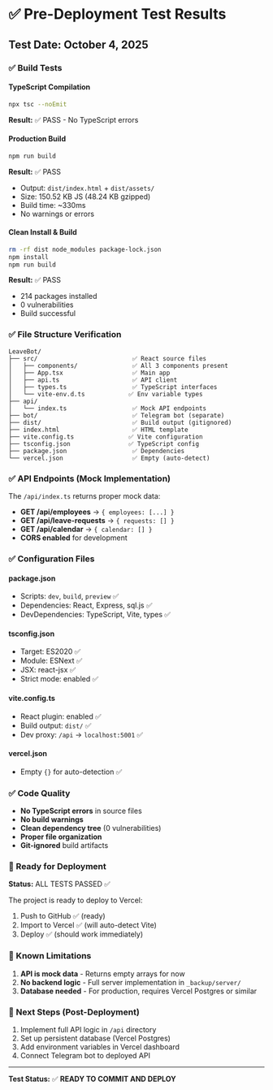 # ✅ Pre-Deployment Test Results

## Test Date: October 4, 2025

### ✅ Build Tests

#### TypeScript Compilation
```bash
npx tsc --noEmit
```
**Result:** ✅ PASS - No TypeScript errors

#### Production Build
```bash
npm run build
```
**Result:** ✅ PASS
- Output: `dist/index.html` + `dist/assets/`
- Size: 150.52 KB JS (48.24 KB gzipped)
- Build time: ~330ms
- No warnings or errors

#### Clean Install & Build
```bash
rm -rf dist node_modules package-lock.json
npm install
npm run build
```
**Result:** ✅ PASS
- 214 packages installed
- 0 vulnerabilities
- Build successful

### ✅ File Structure Verification

```
LeaveBot/
├── src/                          ✅ React source files
│   ├── components/               ✅ All 3 components present
│   ├── App.tsx                   ✅ Main app
│   ├── api.ts                    ✅ API client
│   ├── types.ts                  ✅ TypeScript interfaces
│   └── vite-env.d.ts            ✅ Env variable types
├── api/
│   └── index.ts                  ✅ Mock API endpoints
├── bot/                          ✅ Telegram bot (separate)
├── dist/                         ✅ Build output (gitignored)
├── index.html                    ✅ HTML template
├── vite.config.ts               ✅ Vite configuration
├── tsconfig.json                ✅ TypeScript config
├── package.json                  ✅ Dependencies
└── vercel.json                   ✅ Empty (auto-detect)
```

### ✅ API Endpoints (Mock Implementation)

The `/api/index.ts` returns proper mock data:

- **GET /api/employees** → `{ employees: [...] }`
- **GET /api/leave-requests** → `{ requests: [] }`
- **GET /api/calendar** → `{ calendar: [] }`
- **CORS enabled** for development

### ✅ Configuration Files

#### package.json
- Scripts: `dev`, `build`, `preview` ✅
- Dependencies: React, Express, sql.js ✅
- DevDependencies: TypeScript, Vite, types ✅

#### tsconfig.json
- Target: ES2020 ✅
- Module: ESNext ✅
- JSX: react-jsx ✅
- Strict mode: enabled ✅

#### vite.config.ts
- React plugin: enabled ✅
- Build output: `dist/` ✅
- Dev proxy: `/api` → `localhost:5001` ✅

#### vercel.json
- Empty `{}` for auto-detection ✅

### ✅ Code Quality

- **No TypeScript errors** in source files
- **No build warnings**
- **Clean dependency tree** (0 vulnerabilities)
- **Proper file organization**
- **Git-ignored** build artifacts

### 🚀 Ready for Deployment

**Status:** ALL TESTS PASSED ✅

The project is ready to deploy to Vercel:
1. Push to GitHub ✅ (ready)
2. Import to Vercel ✅ (will auto-detect Vite)
3. Deploy ✅ (should work immediately)

### 📝 Known Limitations

1. **API is mock data** - Returns empty arrays for now
2. **No backend logic** - Full server implementation in `_backup/server/`
3. **Database needed** - For production, requires Vercel Postgres or similar

### 🔧 Next Steps (Post-Deployment)

1. Implement full API logic in `/api` directory
2. Set up persistent database (Vercel Postgres)
3. Add environment variables in Vercel dashboard
4. Connect Telegram bot to deployed API

---

**Test Status:** ✅ **READY TO COMMIT AND DEPLOY**
